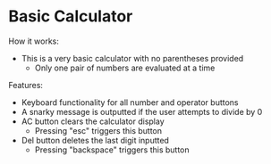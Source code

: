 # Basic Calculator

How it works:
- This is a very basic calculator with no parentheses provided
    - Only one pair of numbers are evaluated at a time

Features:
- Keyboard functionality for all number and operator buttons
- A snarky message is outputted if the user attempts to divide by 0
- AC button clears the calculator display
    - Pressing "esc" triggers this button
- Del button deletes the last digit inputted
    - Pressing "backspace" triggers this button